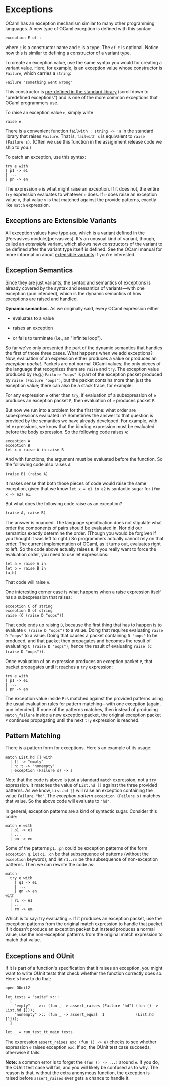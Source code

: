 # Exceptions

OCaml has an exception mechanism similar to many other programming languages.
A new type of OCaml exception is defined with this syntax:
```
exception E of t
```
where `E` is a constructor name and `t` is a type.  The `of t` is optional.
Notice how this is similar to defining a constructor of a variant type.

To create an exception value, use the same syntax you would for creating
a variant value.  Here, for example, is an exception value whose constructor
is `Failure`, which carries a `string`:
```
Failure "something went wrong"
```
This constructor is [pre-defined in the standard library][stdlib-exn] (scroll down
to "predefined exceptions") and is one of the more common exceptions that OCaml 
programmers use.

[stdlib-exn]: http://caml.inria.fr/pub/docs/manual-ocaml/core.html#sec512

To raise an exception value `e`, simply write
```
raise e
```

There is a convenient function `failwith : string -> 'a` in the standard library 
that raises `Failure`.  That is, `failwith s` is equivalent to `raise (Failure s)`.
(Often we use this function in the assignment release code we ship to you.)

To catch an exception, use this syntax:
```
try e with
| p1 -> e1
| ...
| pn -> en
```
The expression `e` is what might raise an exception.  If it does not, the entire
`try` expression evaluates to whatever `e` does.  If `e` does raise an exception value
`v`, that value `v` is that matched against the provide patterns, exactly like
`match` expression.

## Exceptions are Extensible Variants

All exception values have type `exn`, which is a variant 
defined in the [Pervasives module][pervasives].  It's an unusual
kind of variant, though, called an *extensible* variant, which allows
new constructors of the variant to be defined after the variant type
itself is defined.  See the OCaml manual for more information about
[extensible variants][extvar] if you're interested.

[extvar]: http://caml.inria.fr/pub/docs/manual-ocaml/extn.html#sec251

## Exception Semantics

Since they are just variants, the syntax and semantics of exceptions
is already covered by the syntax and semantics of variants&mdash;with
one exception (pun intended), which is the dynamic semantics of
how exceptions are raised and handled.  

**Dynamic semantics.**
As we originally said, every OCaml expression either

* evaluates to a value

* raises an exception

* or fails to terminate (i.e., an "infinite loop").

So far we've only presented the part of the dynamic semantics that handles
the first of those three cases.  What happens when we add exceptions?
Now, evaluation of an expression either produces a value or produces an
*exception packet*.  Packets are not normal OCaml values; the only pieces
of the language that recognizes them are `raise` and `try`.  The exception value
produced by (e.g.) `Failure "oops"` is part of the exception packet produced
by `raise (Failure "oops")`, but the packet contains more than just the exception value;
there can also be a stack trace, for example.

For any expression `e` other than `try`, if evaluation of a subexpression of `e` 
produces an exception packet `P`, then evaluation of `e` produces packet `P`.

But now we run into a problem for the first time:  what order are subexpressions
evaluated in?  Sometimes the answer to that question is provided by the semantics
we have already developed.  For example, with let expressions, we know that the
binding expression must be evaluated before the body expression.  So the following
code raises `A`:
```
exception A 
exception B
let x = raise A in raise B
```
And with functions, the argument must be evaluated before the function.  So
the following code also raises `A`:
```
(raise B) (raise A)
```
It makes sense that both those pieces of code would raise the same exception, 
given that we know `let x = e1 in e2` is syntactic sugar for `(fun x -> e2) e1`.

But what does the following code raise as an exception?
```
(raise A, raise B)
```
The answer is nuanced.  The language specification does not stipulate what order the
components of pairs should be evaluated in.  Nor did our semantics exactly determine
the order.  (Though you would be forgiven if you thought it was left to right.)
So programmers actually cannot rely on that order.  The current implementation of OCaml,
as it turns out, evaluates right to left.  So the code above actually raises `B`.
If you really want to force the evaluation order, you need to use let expressions:
```
let a = raise A in
let b = raise B in
(a,b)
```
That code will raise `A`.	

One interesting corner case is what happens when a raise expression itself has
a subexpression that raises:
```
exception C of string
exception D of string
raise (C (raise D "oops"))
```
That code ends up raising `D`, because the first thing that has to happen is
to evaluate `C (raise D "oops")` to a value.  Doing that requires evaluating
`raise D "oops"` to a value.  Doing that causes a packet containing `D "oops"`
to be produced, and that packet then propagates and becomes the result of
evaluating `C (raise D "oops")`, hence the result of evaluating 
`raise (C (raise D "oops"))`.

Once evaluation of an expression produces an exception packet `P`, that packet
propagates until it reaches a `try` expression:
```
try e with
| p1 -> e1
| ...
| pn -> en
```
The exception value inside `P` is matched against the provided patterns using the 
usual evaluation rules for pattern matching&mdash;with one exception
(again, pun intended).  If none of the patterns matches, then instead of producing
`Match_failure` inside a new exception packet, the original exception packet `P`
continues propagating until the next `try` expression is reached.

## Pattern Matching
There is a pattern form for exceptions.  Here's an example
of its usage:
```
match List.hd [] with
  | [] -> "empty" 
  | h::t -> "nonempty" 
  | exception (Failure s) -> s
```
Note that the code is above is just a standard `match` expression, not a `try` expression.
It matches the value of `List.hd []` against the three provided patterns.  As we know,
`List.hd []` will raise an exception containing the value `Failure "hd"`. 
The *exception pattern* `exception (Failure s)` matches that value.  So the above
code will evaluate to `"hd"`.

In general, exception patterns are a kind of syntactic sugar.  Consider this code:
```
match e with 
  | p1 -> e1
  | ...
  | pn -> en
```
Some of the patterns `p1..pn` could be exception patterns of the form `exception q`.
Let `q1..qn` be that subsequence of patterns (without the `exception` keyword), 
and let `r1..rm` be the subsequence of non-exception patterns.  Then we can rewrite the 
code as:
```
match 
  try e with
    | q1 -> e1
    | ...
    | qn -> en
with
  | r1 -> e1
  | ...
  | rm -> em
```
Which is to say:  try evaluating `e`.  If it produces an exception packet, use the
exception patterns from the original match expression to handle that packet.
If it doesn't produce an exception packet but instead produces a normal value,
use the non-exception patterns from the original match expression to match that value.

## Exceptions and OUnit

If it is part of a function's specification that it raises an exception, you
might want to write OUnit tests that check whether the function correctly does so.
Here's how to do that:
```
open OUnit2

let tests = "suite" >:::
  [
    "empty"    >:: (fun _ -> assert_raises (Failure "hd") (fun () -> List.hd []));
    "nonempty" >:: (fun _ -> assert_equal  1              (List.hd [1]));
  ]

let _ = run_test_tt_main tests
```
The expression `assert_raises exc (fun () -> e)` checks to see whether expression `e`
raises exception `exc`.  If so, the OUnit test case succeeds, otherwise it fails.

**Note:** a common error is to forget the `(fun () -> ...)` around `e`.  If you do,
the OUnit test case will fail, and you will likely be confused as to why.  The reason
is that, without the extra anonymous function, the exception is raised before 
`assert_raises` ever gets a chance to handle it.

